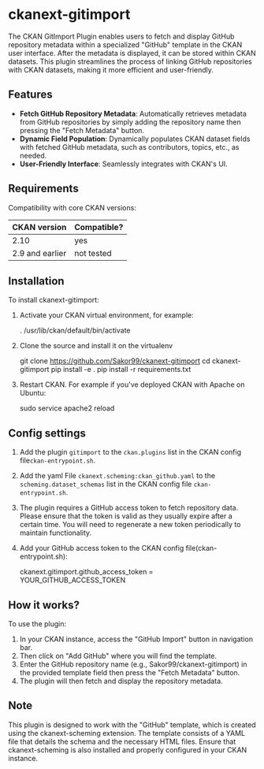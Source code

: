 # ckanext-gitimport
The CKAN GitImport Plugin enables users to fetch and display GitHub repository metadata within a specialized "GitHub" template in the CKAN user interface. After the metadata is displayed, it can be stored within CKAN datasets. This plugin streamlines the process of linking GitHub repositories with CKAN datasets, making it more efficient and user-friendly.

## Features
- **Fetch GitHub Repository Metadata**: Automatically retrieves metadata from GitHub repositories by simply adding the repository name then pressing the "Fetch Metadata" button.
- **Dynamic Field Population**: Dynamically populates CKAN dataset fields with fetched GitHub metadata, such as contributors, topics, etc., as needed.
- **User-Friendly Interface**: Seamlessly integrates with CKAN's UI.

## Requirements
Compatibility with core CKAN versions:

| CKAN version    | Compatible?   |
| --------------- | ------------- |
| 2.10            | yes           |
| 2.9 and earlier | not tested    |

## Installation

To install ckanext-gitimport:

1. Activate your CKAN virtual environment, for example:

     . /usr/lib/ckan/default/bin/activate

2. Clone the source and install it on the virtualenv

    git clone https://github.com/Sakor99/ckanext-gitimport
    cd ckanext-gitimport
    pip install -e .
	pip install -r requirements.txt


3. Restart CKAN. For example if you've deployed CKAN with Apache on Ubuntu:

     sudo service apache2 reload

## Config settings

1. Add the plugin `gitimport` to the `ckan.plugins` list in the CKAN config file`ckan-entrypoint.sh`.
  
3. Add the yaml File `ckanext.scheming:ckan_github.yaml` to the `scheming.dataset_schemas` list in the CKAN config file `ckan-entrypoint.sh`.
  
4. The plugin requires a GitHub access token to fetch repository data. Please ensure that the token is valid as they usually expire after a certain time. You will need to regenerate a new token periodically to maintain functionality.

5. Add your GitHub access token to the CKAN config file(ckan-entrypoint.sh):

    ckanext.gitimport.github_access_token = YOUR_GITHUB_ACCESS_TOKEN 

    

## How it works?
To use the plugin:

1. In your CKAN instance, access the "GitHub Import" button in navigation bar.
2. Then click on "Add GitHub" where you will find the template.
3. Enter the GitHub repository name (e.g., Sakor99/ckanext-gitimport) in the provided template field then press the "Fetch Metadata" button.
4. The plugin will then fetch and display the repository metadata.

## Note
This plugin is designed to work with the "GitHub" template, which is created using the ckanext-scheming extension. The template consists of a YAML file that details the schema and the necessary HTML files. Ensure that ckanext-scheming is also installed and properly configured in your CKAN instance.
